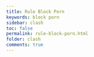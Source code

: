 ```yaml
---
title: Rule Block Porn
keywords: block porn
sidebar: clash
toc: false
permalink: rule-block-porn.html
folder: clash
comments: true
---
```


